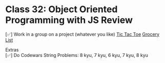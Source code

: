 # Class 32: Object Oriented Programming with JS Review

[✅] Work in a group on a project (whatever you like) [Tic Tac Toe](https://github.com/jordles/tic-tac-toe) [Grocery List](https://github.com/jordles/Grocery_List)

Extras  
[✅] Do Codewars String Problems: 8 kyu, 7 kyu, 6 kyu, 7 kyu, 8 kyu
